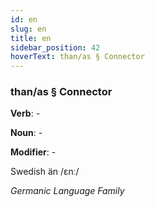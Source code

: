 ```yaml
---
id: en
slug: en
title: en
sidebar_position: 42
hoverText: than/as § Connector
---
```


### than/as § Connector

**Verb**: -

**Noun**: -

**Modifier**: -

Swedish än /ɛnː/

*Germanic Language Family*